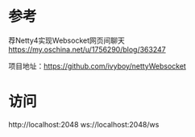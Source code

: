 # 参考
荐Netty4实现Websocket网页间聊天
https://my.oschina.net/u/1756290/blog/363247

项目地址：https://github.com/ivyboy/nettyWebsocket

# 访问
http://localhost:2048
ws://localhost:2048/ws